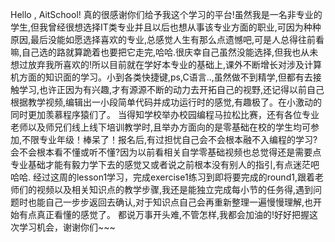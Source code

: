 Hello , AitSchool!
真的很感谢你们给予我这个学习的平台!虽然我是一名非专业的学生,但我曾经很想选择IT类专业并且以后也想从事该专业方面的职业,可因为种种原因,最后没能如愿选择喜欢的专业,总感觉人生有那么点遗憾吧,可是人总得往前看嘛,自己选的路就算跪着也要把它走完,哈哈.很庆幸自己虽然没能选择,但我也从未想过放弃我所喜欢的!所以目前就在学好本专业的基础上,课外不断增长对涉及计算机方面的知识面的学习。小到各类快捷键,ps,C语言..,虽然做不到精学,但都有去接触学习,也许正因为有兴趣,才有源源不断的动力去开拓自己的视野,还记得以前自己根据教学视频,编辑出一小段简单代码并成功运行时的感觉,有趣极了。在小激动的同时更加羡慕程序猿们了。
当得知学校举办校园编程马拉松比赛，还有各位专业老师以及师兄们线上线下培训教学时,且举办方面向的是零基础在校的学生均可参加,不限专业年级！棒呆了！报名后,有过担忧自己会不会根本融不入编程的学习?会不会根本看不懂或听不懂?因为以前看相关自学零基础视频也总觉得还是需要点专业基础才能有毅力学下去的感觉又或者说之前根本没有别人的指引,有点迷茫吧哈哈.
经过这周的lesson1学习，完成exercise1练习到即将要完成的round1,跟着老师们的视频以及相关知识点的教学步骤,我还是能独立完成每小节的任务得,遇到问题时也能自己一步步返回去确认,对于知识点自己会再重新整理一遍慢慢理解,也开始有点真正看懂的感觉了。
都说万事开头难,不管怎样,我都会加油的!好好把握这次学习机会，谢谢你们~~~